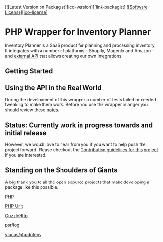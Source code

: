 [![Latest Version on Packagist][ico-version]][link-packagist]
[![Software License][ico-license]](LICENSE.md)


# PHP Wrapper for Inventory Planner

Inventory Planner is a SaaS product for planning and processing inventory. It integrates with a number of platforms - Shopify, Magento and Amazon - and [external API](http://help.inventory-planner.com/en/articles/674662-inventory-planner-public-api) that allows creating our own integrations.

## Getting Started



## Using the API in the Real World
During the development of this wrapper a number of tests failed or needed tweaking to make them work. Before you use the wrapper in anger you should review these [notes](API_CHEATSHEET.md).

## Status: Currently work in progress towards and initial release
However, we woudl love to hear from you if you want to help push the project forward. Please checkout the [Contribution guidelines for this project](CONTRIBUTING.md) if you are interested.

## Standing on the Shoulders of Giants
A big thank you to all the open sopurce projects that make developing a package like this possible.

[PHP](https://www.php.net/)

[PHP Unit](https://github.com/sebastianbergmann/phpunit)

[GuzzleHttp](https://github.com/guzzle/guzzle)

[psr/log](https://github.com/php-fig/log)

[vlucas/phpdotenv](https://github.com/vlucas/phpdotenv)